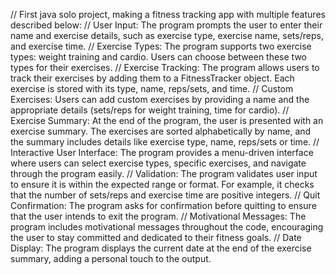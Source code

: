 // First java solo project, making a fitness tracking app with multiple features described below: 
// User Input: The program prompts the user to enter their name and exercise details, such as exercise type, 
exercise name, sets/reps, and exercise time.
// Exercise Types: The program supports two exercise types: weight training and cardio. Users can choose between 
these two types for their exercises.
// Exercise Tracking: The program allows users to track their exercises by adding them to a FitnessTracker object. 
Each exercise is stored with its type, name, reps/sets, and time.
// Custom Exercises: Users can add custom exercises by providing a name and the appropriate details 
(sets/reps for weight training, time for cardio).
// Exercise Summary: At the end of the program, the user is presented with an exercise summary. 
The exercises are sorted alphabetically by name, and the summary includes details like exercise type, name, reps/sets or time.
// Interactive User Interface: The program provides a menu-driven interface where users can select exercise types, 
specific exercises, and navigate through the program easily.
// Validation: The program validates user input to ensure it is within the expected range or format. For example, 
it checks that the number of sets/reps and exercise time are positive integers.
// Quit Confirmation: The program asks for confirmation before quitting to ensure that the user intends to exit the program.
// Motivational Messages: The program includes motivational messages throughout the code, encouraging the user to stay committed and dedicated to their fitness goals.
// Date Display: The program displays the current date at the end of the exercise summary, adding a personal touch to the output.
